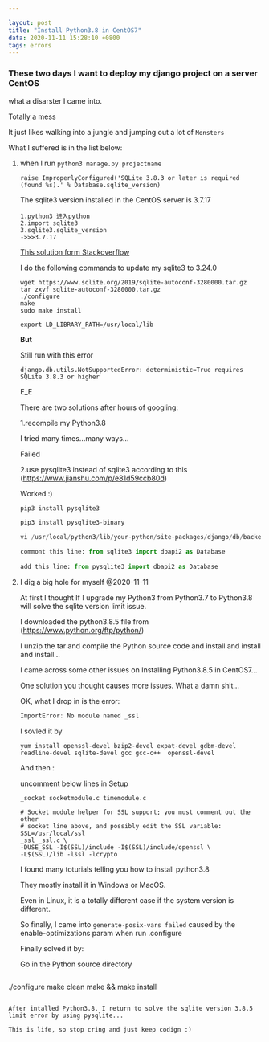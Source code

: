 ```yaml
---

layout: post
title: "Install Python3.8 in CentOS7"
data: 2020-11-11 15:28:10 +0800
tags: errors
---
```




### These two days I want to deploy my django project on a server CentOS

what a disarster I came into.

Totally a mess

It just likes walking into a jungle and jumping out  a lot of ```Monsters```

What I suffered is in the list below:

1. when I run `python3 manage.py projectname`

   ```raise ImproperlyConfigured('SQLite 3.8.3 or later is required (found %s).' % Database.sqlite_version)```

   The sqlite3 version installed in the CentOS server is 3.7.17

   ```
   1.python3 进入python
   2.import sqlite3
   3.sqlite3.sqlite_version
   ->>>3.7.17
   ```

   [This solution form Stackoverflow](https://stackoverflow.com/questions/55674176/django-cant-find-new-sqlite-version-sqlite-3-8-3-or-later-is-required-found)

   I do the following commands to update my sqlite3 to 3.24.0

   ```
   wget https://www.sqlite.org/2019/sqlite-autoconf-3280000.tar.gz
   tar zxvf sqlite-autoconf-3280000.tar.gz
   ./configure
   make
   sudo make install
   
   export LD_LIBRARY_PATH=/usr/local/lib
   ```

   **But**

   Still run with this error

   ```
   django.db.utils.NotSupportedError: deterministic=True requires SQLite 3.8.3 or higher
   ```

   

   E_E

   There are two solutions after hours of googling:

   1.recompile my Python3.8 

   I tried many times...many ways...

   Failed

   2.use pysqlite3 instead of sqlite3 according to this  (https://www.jianshu.com/p/e81d59ccb80d)

   Worked :)

   ```python
   pip3 install pysqlite3
   
   pip3 install pysqlite3-binary
   
   vi /usr/local/python3/lib/your-python/site-packages/django/db/backends/sqlite3/base.py
   
   commont this line: from sqlite3 import dbapi2 as Database
     
   add this line: from pysqlite3 import dbapi2 as Database
   ```

2. I dig a big hole for myself @2020-11-11

   At first I thought If I upgrade my Python3 from Python3.7 to Python3.8 will solve the sqlite version limit issue.

   I downloaded the python3.8.5 file from (https://www.python.org/ftp/python/)

   I unzip the tar and compile the Python source code and install and install and install...

   I came across some other issues on Installing Python3.8.5 in CentOS7...

   One solution you thought  causes more issues. What a damn shit...

   OK, what I drop in is the error:

   ```javascript
   ImportError: No module named _ssl
   ```

   I sovled it by 

   ```
   yum install openssl-devel bzip2-devel expat-devel gdbm-devel readline-devel sqlite-devel gcc gcc-c++  openssl-devel
   ```

   And then :

   uncomment below lines in Setup

   ```
   _socket socketmodule.c timemodule.c
   
   # Socket module helper for SSL support; you must comment out the other
   # socket line above, and possibly edit the SSL variable:
   SSL=/usr/local/ssl
   _ssl _ssl.c \
   -DUSE_SSL -I$(SSL)/include -I$(SSL)/include/openssl \
   -L$(SSL)/lib -lssl -lcrypto
   ```

   I found many toturials telling you how to install python3.8

   They mostly install it in Windows or MacOS.

   Even in Linux, it is a totally different case if the system version is different.

   So finally, I came into `generate-posix-vars failed` caused by the  enable-optimizations param when run .configure 

   Finally solved it by:
   
   Go in the Python source directory
   
   ```./configure
./configure
   make clean
   make && make install
   ```
   
   After intalled Python3.8, I return to solve the sqlite version 3.8.5 limit error by using pysqlite...
   
   This is life, so stop cring and just keep codign :)